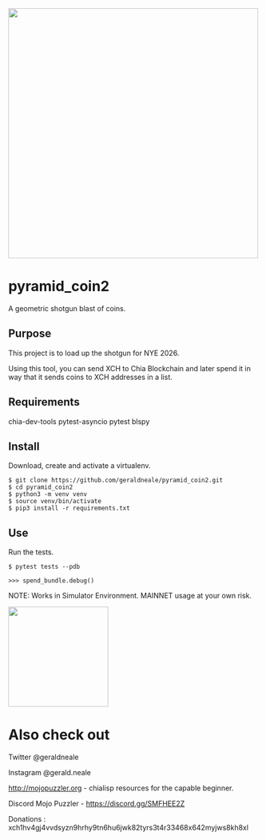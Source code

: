 <img src="https://github.com/user-attachments/assets/5b0149c5-5d4f-4caa-b001-24365bb4cee8" width="500">

# pyramid_coin2
A geometric shotgun blast of coins.

Purpose
------------   
This project is to load up the shotgun for NYE 2026.

Using this tool, you can send XCH to Chia Blockchain and later spend it in way that it sends coins to XCH addresses in a list.

Requirements
------------
chia-dev-tools
pytest-asyncio
pytest
blspy

Install
-------

Download, create and activate a virtualenv.

```
$ git clone https://github.com/geraldneale/pyramid_coin2.git
$ cd pyramid_coin2
$ python3 -m venv venv
$ source venv/bin/activate
$ pip3 install -r requirements.txt
```
Use
---
Run the tests.
```
$ pytest tests --pdb    
```

```
>>> spend_bundle.debug()
```
NOTE: Works in Simulator Environment. MAINNET usage at your own risk.

<img src="https://github.com/geraldneale/pyramid_coin/assets/53587595/0d72f950-32dd-4eea-9d57-aa5018f9023e" width="200">

Also check out
==
Twitter @geraldneale

Instagram @gerald.neale

http://mojopuzzler.org - chialisp resources for the capable beginner.

Discord Mojo Puzzler - https://discord.gg/SMFHEE2Z

Donations : xch1hv4gj4vvdsyzn9hrhy9tn6hu6jwk82tyrs3t4r33468x642myjws8kh8xl

